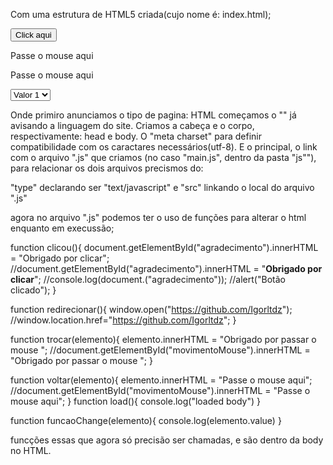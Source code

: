 Com uma estrutura de HTML5 criada(cujo nome é: index.html);

<!DOCTYPE html>
<html lang="pt-br">
    <head>
        <meta charset="utf-8">
        <title>my page</title>
        <script type="text/javascript" src="js/main.js"> </script>
    </head>
    <body onload="load()">
        <button type="button" onclick="clicou()">Click aqui</button>
        <p id="agradecimento" onclick="redirecionar()"></p>
        <p /*id="movimentoMouse"*/ onmouseover=trocar(this) onmouseout=voltar(this)>Passe o mouse aqui</p>
        <p /*id="movimentoMouse"*/ onmouseover=trocar(this) onmouseout=voltar(this)>Passe o mouse aqui</p>
        <select onchange= funcaoChange(this)>
            <option value="1"> Valor 1</option>
            <option value="2"> Valor 2</option>
            <option value="3"> Valor 3</option>
        </select>
    </body>

Onde primiro anunciamos o tipo de pagina: HTML
começamos o "<html>" já avisando a linguagem do site. Criamos a cabeça e o corpo, respectivamente: head e body. O "meta charset" para definir compatibilidade com os caractares necessários(utf-8). E o principal,  o link com o arquivo ".js" que criamos (no caso "main.js", dentro da pasta "js""), para relacionar os dois arquivos precismos do:

<script type="text/javascript" src="js/main.js"> </script> 

"type" declarando ser  "text/javascript" e "src" linkando o local do arquivo ".js"

agora no arquivo ".js" podemos ter o uso de funções para alterar o html enquanto em execussão;


function clicou(){
    document.getElementById("agradecimento").innerHTML = "Obrigado por clicar";
    //document.getElementById("agradecimento").innerHTML = "<b>Obrigado por clicar</b>";
    //console.log(document.("agradecimento"));
    //alert("Botão clicado");
}

function redirecionar(){
    window.open("https://github.com/Igorltdz");
    //window.location.href="https://github.com/Igorltdz";
}

function trocar(elemento){
    elemento.innerHTML = "Obrigado por passar o mouse ";
    //document.getElementById("movimentoMouse").innerHTML = "Obrigado por passar o mouse ";
}

function voltar(elemento){
    elemento.innerHTML = "Passe o mouse aqui";
    //document.getElementById("movimentoMouse").innerHTML = "Passe o mouse aqui";
}
function load(){
    console.log("loaded body")
}

function funcaoChange(elemento){
    console.log(elemento.value)
}

funcções essas que agora só precisão ser chamadas, e são dentro da body no HTML.
